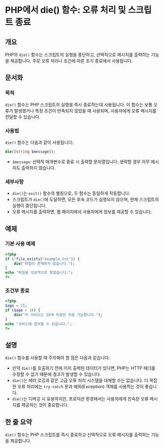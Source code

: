 <!--
Meta Description: # PHP에서 die() 함수: 오류 처리 및 스크립트 종료 ## 개요 PHP의 `die()` 함수는 스크립트의 실행을 중단하고, 선택적으로 메시지를 출력하는 기능을 제공합니다. 주로 오류 처리나 조건에 따른 조기 종료에서 사용됩니다. ## 문서화 ### 목적 `die...
Meta Keywords: die, php, 함수는, 메시지를, 있습니다
-->

# PHP에서 die() 함수: 오류 처리 및 스크립트 종료

## 개요
PHP의 `die()` 함수는 스크립트의 실행을 중단하고, 선택적으로 메시지를 출력하는 기능을 제공합니다. 주로 오류 처리나 조건에 따른 조기 종료에서 사용됩니다.

## 문서화

### 목적
`die()` 함수는 PHP 스크립트의 실행을 즉시 종료하는데 사용됩니다. 이 함수는 보통 오류가 발생했거나 특정 조건이 만족되지 않았을 때 사용되며, 사용자에게 오류 메시지를 전달할 수 있습니다.

### 사용법
`die()` 함수는 다음과 같이 사용됩니다:
```php
die([string $message]);
```
- `$message`: 선택적 매개변수로 종료 시 출력할 문자열입니다. 생략할 경우 아무 메시지도 출력하지 않습니다.

### 세부사항
- `die()`는 `exit()` 함수의 별칭으로, 두 함수는 동일하게 작동합니다.
- 스크립트가 `die()`에 도달하면, 모든 후속 코드가 실행되지 않으며, 현재 스크립트의 실행이 중단됩니다.
- 오류 메시지를 출력하면, 웹 페이지에서 사용자에게 정보를 제공할 수 있습니다.

## 예제

### 기본 사용 예제
```php
<?php
if (!file_exists("example.txt")) {
    die("파일이 존재하지 않습니다.");
}
echo "파일을 성공적으로 찾았습니다.";
?>
```

### 조건부 종료
```php
<?php
$age = 15;
if ($age < 18) {
    die("이 서비스는 18세 이상만 이용 가능합니다.");
}
echo "서비스에 접속할 수 있습니다.";
?>
```

## 설명
`die()` 함수를 사용할 때 주의해야 할 점은 다음과 같습니다:
- 만약 `die()`를 호출하기 전에 이미 출력된 데이터가 있다면, PHP는 HTTP 헤더를 수정할 수 없기 때문에 경고가 발생할 수 있습니다.
- `die()`는 에러 로깅과 같은 고급 오류 처리 시스템을 대체할 수는 없습니다. 더 복잡한 오류 처리에는 `try-catch` 문과 예외(Exception) 객체를 사용하는 것이 좋습니다.
- `die()`는 디버깅 시 유용하지만, 프로덕션 환경에서는 사용자에게 친숙한 오류 메시지를 제공하는 것이 중요합니다.

## 한 줄 요약
`die()` 함수는 PHP 스크립트를 즉시 종료하고 선택적으로 오류 메시지를 출력하는 기능을 제공합니다.